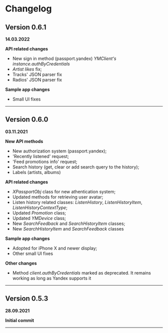 #  Changelog

## Version 0.6.1
**14.03.2022**

**API related changes**

- New sign in method (passport.yandex) *YMClient's instance.authByCredentials*
- *Artist likes* fix;
- Tracks' JSON parser fix
- Radios' JSON parser fix

**Sample app changes**

- Small UI fixes
_____________________________

## Version 0.6.0
**03.11.2021**

**New API methods**

- New authorization system (passport.yandex);
- 'Recently listened' request;
- 'Feed promotions info' request;
- Search history (get, clear or add search query to the history);
- Labels (artists, albums)

**API related changes**

- *XPassportObj* class for new athentication system;
- Updated methods for retrieving user avatar;
- Listen history related classes: *ListenHistory*, *ListenHistoryItem*, *ListenHistoryContextType*;
- Updated *Promotion* class;
- Updated *YMDevice* class;
- New *SearchFeedback* and *SearchHistoryItem* classes;
- New *SearchHistoryItem* and *SearchFeedback* classes

**Sample app changes**

- Adopted for iPhone X and newer display;
- Other small UI fixes

**Other changes**

- Method *client.authByCredentials* marked as deprecated. It remains working as long as Yandex supports it
_____________________________

## Version 0.5.3
**28.09.2021**

**Initial commit**
_____________________________
